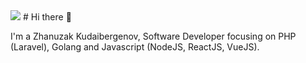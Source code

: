 <img src="https://github.com/halfrost/halfrost/blob/master/icons/header_.png" />
# Hi there 👋

I'm a Zhanuzak Kudaibergenov, Software Developer focusing on PHP (Laravel), Golang and Javascript (NodeJS, ReactJS, VueJS).

<!--
**kudaibergenoff/kudaibergenoff** is a ✨ _special_ ✨ repository because its `README.md` (this file) appears on your GitHub profile.

Here are some ideas to get you started:

- 🔭 I’m currently working on ...
- 🌱 I’m currently learning ...
- 👯 I’m looking to collaborate on ...
- 🤔 I’m looking for help with ...
- 💬 Ask me about ...
- 📫 How to reach me: ...
- 😄 Pronouns: ...
- ⚡ Fun fact: ...
-->
